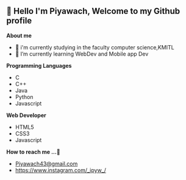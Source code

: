 ## **👋 Hello I'm Piyawach, Welcome to my Github profile**

**About me**
- 🌱 i'm currently studying in the faculty computer science,KMITL
- 🌱 I’m currently learning WebDev and Mobile app Dev

**Programming Languages**

- C
- C++
- Java
- Python
- Javascript

**Web Developer**
- HTML5
- CSS3
- Javascript

**How to reach me ...👀**
- Piyawach43@gmail.com
- https://www.instagram.com/_ipyw_/
<!---
FireCrackerX/FireCrackerX is a ✨ special ✨ repository because its `README.md` (this file) appears on your GitHub profile.
You can click the Preview link to take a look at your changes.
--->
